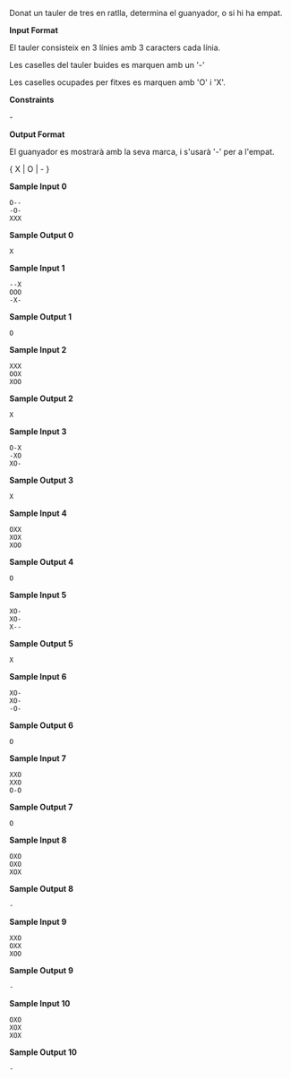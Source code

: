 Donat un tauler de tres en ratlla, determina el guanyador, o si hi ha
empat.

**Input Format**

El tauler consisteix en 3 línies amb 3 caracters cada línia.

Les caselles del tauler buides es marquen amb un '-'

Les caselles ocupades per fitxes es marquen amb 'O' i 'X'.

**Constraints**

\-

**Output Format**

El guanyador es mostrarà amb la seva marca, i s'usarà '-' per a l'empat.

{ X | O | - }

**Sample Input 0**

    O--
    -O-
    XXX

**Sample Output 0**

``` 
X
```

**Sample Input 1**

    --X
    OOO
    -X-

**Sample Output 1**

``` 
O
```

**Sample Input 2**

    XXX
    OOX
    XOO

**Sample Output 2**

``` 
X
```

**Sample Input 3**

    O-X
    -XO
    XO-

**Sample Output 3**

``` 
X
```

**Sample Input 4**

    OXX
    XOX
    XOO

**Sample Output 4**

``` 
O
```

**Sample Input 5**

    XO-
    XO-
    X--

**Sample Output 5**

``` 
X
```

**Sample Input 6**

    XO-
    XO-
    -O-

**Sample Output 6**

``` 
O
```

**Sample Input 7**

    XXO
    XXO
    O-O

**Sample Output 7**

``` 
O
```

**Sample Input 8**

    OXO
    OXO
    XOX

**Sample Output 8**

``` 
-
```

**Sample Input 9**

    XXO
    OXX
    XOO

**Sample Output 9**

``` 
-
```

**Sample Input 10**

    OXO
    XOX
    XOX

**Sample Output 10**

``` 
-
```
